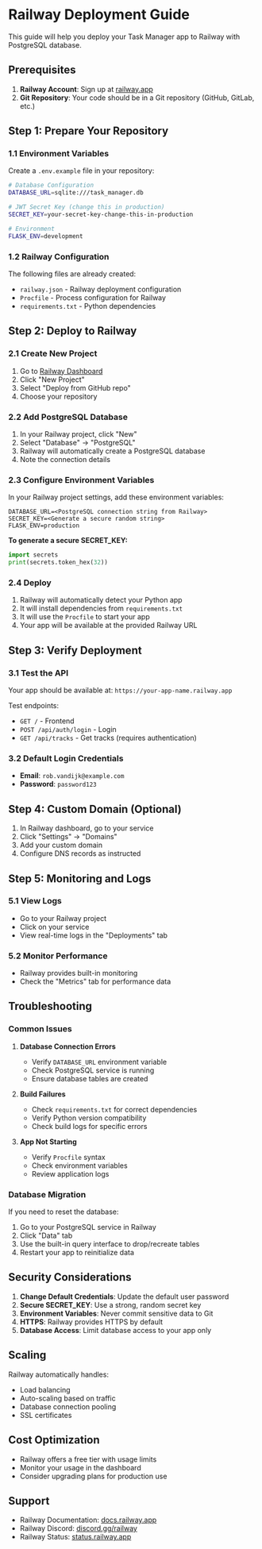 # Railway Deployment Guide

This guide will help you deploy your Task Manager app to Railway with PostgreSQL database.

## Prerequisites

1. **Railway Account**: Sign up at [railway.app](https://railway.app)
2. **Git Repository**: Your code should be in a Git repository (GitHub, GitLab, etc.)

## Step 1: Prepare Your Repository

### 1.1 Environment Variables
Create a `.env.example` file in your repository:

```bash
# Database Configuration
DATABASE_URL=sqlite:///task_manager.db

# JWT Secret Key (change this in production)
SECRET_KEY=your-secret-key-change-this-in-production

# Environment
FLASK_ENV=development
```

### 1.2 Railway Configuration
The following files are already created:
- `railway.json` - Railway deployment configuration
- `Procfile` - Process configuration for Railway
- `requirements.txt` - Python dependencies

## Step 2: Deploy to Railway

### 2.1 Create New Project
1. Go to [Railway Dashboard](https://railway.app/dashboard)
2. Click "New Project"
3. Select "Deploy from GitHub repo"
4. Choose your repository

### 2.2 Add PostgreSQL Database
1. In your Railway project, click "New"
2. Select "Database" → "PostgreSQL"
3. Railway will automatically create a PostgreSQL database
4. Note the connection details

### 2.3 Configure Environment Variables
In your Railway project settings, add these environment variables:

```
DATABASE_URL=<PostgreSQL connection string from Railway>
SECRET_KEY=<Generate a secure random string>
FLASK_ENV=production
```

**To generate a secure SECRET_KEY:**
```python
import secrets
print(secrets.token_hex(32))
```

### 2.4 Deploy
1. Railway will automatically detect your Python app
2. It will install dependencies from `requirements.txt`
3. It will use the `Procfile` to start your app
4. Your app will be available at the provided Railway URL

## Step 3: Verify Deployment

### 3.1 Test the API
Your app should be available at: `https://your-app-name.railway.app`

Test endpoints:
- `GET /` - Frontend
- `POST /api/auth/login` - Login
- `GET /api/tracks` - Get tracks (requires authentication)

### 3.2 Default Login Credentials
- **Email**: `rob.vandijk@example.com`
- **Password**: `password123`

## Step 4: Custom Domain (Optional)

1. In Railway dashboard, go to your service
2. Click "Settings" → "Domains"
3. Add your custom domain
4. Configure DNS records as instructed

## Step 5: Monitoring and Logs

### 5.1 View Logs
- Go to your Railway project
- Click on your service
- View real-time logs in the "Deployments" tab

### 5.2 Monitor Performance
- Railway provides built-in monitoring
- Check the "Metrics" tab for performance data

## Troubleshooting

### Common Issues

1. **Database Connection Errors**
   - Verify `DATABASE_URL` environment variable
   - Check PostgreSQL service is running
   - Ensure database tables are created

2. **Build Failures**
   - Check `requirements.txt` for correct dependencies
   - Verify Python version compatibility
   - Check build logs for specific errors

3. **App Not Starting**
   - Verify `Procfile` syntax
   - Check environment variables
   - Review application logs

### Database Migration
If you need to reset the database:
1. Go to your PostgreSQL service in Railway
2. Click "Data" tab
3. Use the built-in query interface to drop/recreate tables
4. Restart your app to reinitialize data

## Security Considerations

1. **Change Default Credentials**: Update the default user password
2. **Secure SECRET_KEY**: Use a strong, random secret key
3. **Environment Variables**: Never commit sensitive data to Git
4. **HTTPS**: Railway provides HTTPS by default
5. **Database Access**: Limit database access to your app only

## Scaling

Railway automatically handles:
- Load balancing
- Auto-scaling based on traffic
- Database connection pooling
- SSL certificates

## Cost Optimization

- Railway offers a free tier with usage limits
- Monitor your usage in the dashboard
- Consider upgrading plans for production use

## Support

- Railway Documentation: [docs.railway.app](https://docs.railway.app)
- Railway Discord: [discord.gg/railway](https://discord.gg/railway)
- Railway Status: [status.railway.app](https://status.railway.app)
